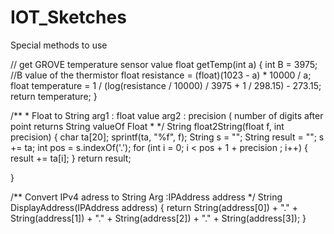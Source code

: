 # IOT_Sketches
Special methods to use

// get GROVE temperature sensor value
float getTemp(int a) {
  int B = 3975;                //B value of the thermistor
  float resistance = (float)(1023 - a) * 10000 / a;
  float temperature = 1 / (log(resistance / 10000) / 3975 + 1 / 298.15) - 273.15;
  return  temperature;
}


/**
  *
   Float to String
   arg1 : float value
   arg2 : precision ( number of digits after point
   returns String valueOf Float
  *
  */
String float2String(float f, int precision) {
  char ta[20];
  sprintf(ta, "%f", f);
  String s = "";
  String result = "";
  s += ta;
  int pos = s.indexOf('.');
  for (int i = 0; i < pos + 1 + precision ; i++) {
    result += ta[i];
  }
  return result;

}


/**
   Convert IPv4 adress to String
  Arg :IPAddress address
*/
String DisplayAddress(IPAddress address)
{
  return String(address[0]) + "." +
         String(address[1]) + "." +
         String(address[2]) + "." +
         String(address[3]);
}
